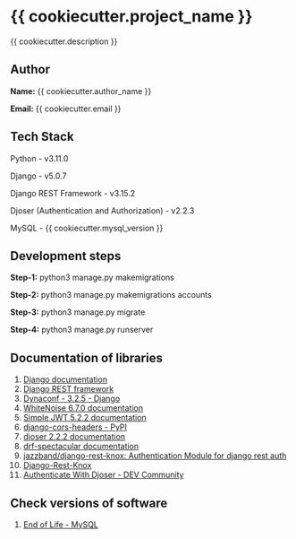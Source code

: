 # {{ cookiecutter.project_name }}

{{ cookiecutter.description }}

## Author

**Name:** {{ cookiecutter.author_name }}

**Email:** {{ cookiecutter.email }}

## Tech Stack

Python - v3.11.0

Django - v5.0.7

Django REST Framework - v3.15.2

Djoser (Authentication and Authorization) - v2.2.3

MySQL - {{ cookiecutter.mysql_version }}

## Development steps

**Step-1:** python3 manage.py makemigrations

**Step-2:** python3 manage.py makemigrations accounts

**Step-3:** python3 manage.py migrate

**Step-4:** python3 manage.py runserver


## Documentation of libraries

1. [Django documentation](https://docs.djangoproject.com/en/5.0/)
2. [Django REST framework](https://www.django-rest-framework.org/)
3. [Dynaconf - 3.2.5 - Django](https://www.dynaconf.com/django/)
4. [WhiteNoise 6.7.0 documentation](https://whitenoise.readthedocs.io/en/stable/)
5. [Simple JWT 5.2.2 documentation](https://django-rest-framework-simplejwt.readthedocs.io/en/latest/)
6. [django-cors-headers - PyPI](https://pypi.org/project/django-cors-headers/)
7. [djoser 2.2.2 documentation](https://djoser.readthedocs.io/en/latest/)
8. [drf-spectacular documentation](https://drf-spectacular.readthedocs.io/en/latest/)
9. [jazzband/django-rest-knox: Authentication Module for django rest auth](https://github.com/jazzband/django-rest-knox?tab=readme-ov-file)
10. [Django-Rest-Knox](https://jazzband.github.io/django-rest-knox/)
11. [Authenticate With Djoser - DEV Community](https://dev.to/lyamaa/authenticate-with-djoser-2kf7)

## Check versions of software

1. [End of Life - MySQL](https://endoflife.date/mysql)
